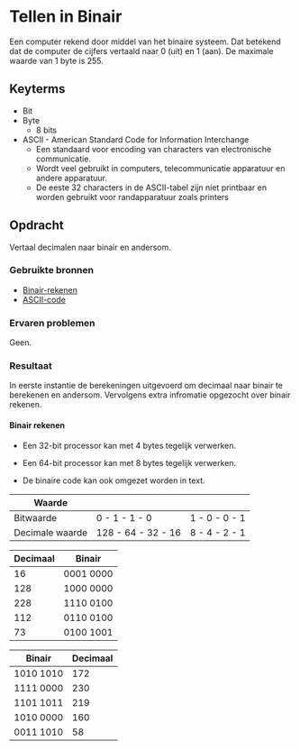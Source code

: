 # Tellen in Binair
Een computer rekend door middel van het binaire systeem. Dat betekend dat de computer de cijfers vertaald naar 0 (uit) en 1 (aan). De maximale waarde van 1 byte is 255.

## Keyterms
* Bit
* Byte
    * 8 bits
* ASCII - American Standard Code for Information Interchange
    * Een standaard voor encoding van characters van electronische communicatie. 
    * Wordt veel gebruikt in computers, telecommunicatie apparatuur en andere apparatuur. 
    * De eeste 32 characters in de ASCII-tabel zijn niet printbaar en worden gebruikt voor randapparatuur zoals printers


## Opdracht
Vertaal decimalen naar binair en andersom. 

### Gebruikte bronnen
- [Binair-rekenen](https://www.icttipsandtricks.nl/2016/11/05/binair-rekenen/)
- [ASCII-code](https://www.ascii-code.com/)

### Ervaren problemen
Geen. 

### Resultaat
In eerste instantie de berekeningen uitgevoerd om decimaal naar binair te berekenen en andersom. Vervolgens extra infromatie opgezocht over binair rekenen. 

#### Binair rekenen

- Een 32-bit processor kan met 4 bytes tegelijk verwerken. 
- Een 64-bit processor kan met 8 bytes tegelijk verwerken.
    
- De binaire code kan ook omgezet worden in text. 

| Waarde |  |  |
| -------- | --------- | ------ |
| Bitwaarde | 0 - 1 - 1 - 0 | 1 - 0 - 0 - 1 |
| Decimale waarde | 128 - 64 - 32 - 16 | 8 - 4 - 2 - 1 |


| Decimaal | Binair |
| -------- | --------- |
| 16 | 0001 0000 |
| 128 | 1000 0000 |
| 228 | 1110 0100 |
| 112 | 0110 0100 |
| 73 | 0100 1001 |

| Binair | Decimaal |
| -------- | --------- |
| 1010 1010 | 172 |
| 1111 0000 | 230 |
| 1101 1011 | 219 |
| 1010 0000 | 160 |
| 0011 1010 | 58 |